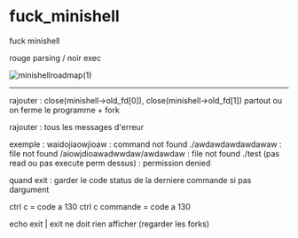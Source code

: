 # fuck_minishell
fuck minishell


rouge parsing / noir exec

![minishellroadmap(1)](https://github.com/abestaev/fuck_minishell/assets/104198097/128f6e93-dc21-4747-8212-9fe74a26e367)


---
rajouter : close(minishell->old_fd[0]), close(minishell->old_fd[1]) 
partout ou on ferme le programme + fork

rajouter : tous les messages d'erreur

exemple : 
	waidojiaowjioaw : command not found
	./awdawdawdawdawaw : file not found
	/aiowjdioawadwwdaw/awdawdaw : file not found
	./test (pas read ou pas execute perm dessus) : permission denied

quand exit : garder le code status de la derniere commande si pas dargument

ctrl c = code a 130
ctrl c commande = code a 130

echo exit | exit
ne doit rien afficher (regarder les forks)
